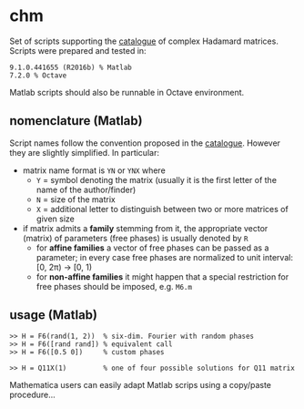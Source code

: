 # chm

Set of scripts supporting the [catalogue](http://chaos.if.uj.edu.pl/~karol/hadamard/) of complex Hadamard matrices. Scripts were prepared and tested in:
```
9.1.0.441655 (R2016b) % Matlab
7.2.0 % Octave
```
Matlab scripts should also be runnable in Octave environment.

## nomenclature (Matlab)

Script names follow the convention proposed in the [catalogue](http://chaos.if.uj.edu.pl/~karol/hadamard/?q=theory#notation).
However they are slightly simplified. In particular:
- matrix name format is `YN` or `YNX` where
  - `Y` = symbol denoting the matrix (usually it is the first letter of the name of the author/finder)
  - `N` = size of the matrix
  - `X` = additional letter to distinguish between two or more matrices of given size
- if matrix admits a **family** stemming from it, the appropriate vector (matrix) of parameters (free phases) is usually denoted by `R`
  - for **affine families** a vector of free phases can be passed as a parameter; in every case free phases are normalized to unit interval: [0, 2&pi;) &rarr; [0, 1)
  - for **non-affine families** it might happen that a special restriction for free phases should be imposed, e.g. `M6.m`

## usage (Matlab)
```
>> H = F6(rand(1, 2))  % six-dim. Fourier with random phases
>> H = F6([rand rand]) % equivalent call
>> H = F6([0.5 0])     % custom phases

>> H = Q11X(1)         % one of four possible solutions for Q11 matrix
```

Mathematica users can easily adapt Matlab scrips using a copy/paste procedure...
